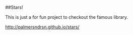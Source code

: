 
##Stars!

This is just a for fun project to checkout the famous library.

<http://palmersndrsn.github.io/stars/>
